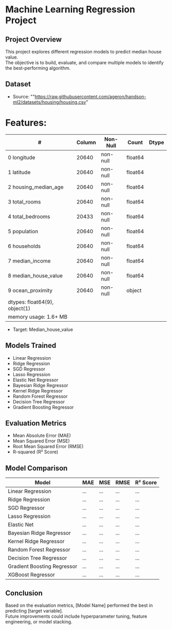 # Machine Learning Regression Project

## Project Overview
This project explores different regression models to predict median house value.  
The objective is to build, evaluate, and compare multiple models to identify the best-performing algorithm.

## Dataset
- Source: ""https://raw.githubusercontent.com/ageron/handson-ml2/datasets/housing/housing.csv"

# Features: 
| # |  Column          |Non-Null|  Count | Dtype | 
|---|--------------------|--------|--------|--------|  
| 0   longitude          |20640   |non-null| float64|
| 1   latitude           |20640   |non-null| float64|
| 2   housing_median_age |20640   |non-null| float64|
| 3   total_rooms        |20640   |non-null| float64|
| 4   total_bedrooms     |20433   |non-null| float64|
| 5   population         |20640   |non-null| float64|
| 6   households         |20640   |non-null| float64|
| 7   median_income      |20640   |non-null| float64|
| 8   median_house_value |20640   |non-null| float64|
| 9   ocean_proximity    |20640   |non-null| object |
| dtypes: float64(9), object(1)
| memory usage: 1.6+ MB

- Target: Median_house_value 

## Models Trained
- Linear Regression
- Ridge Regression
- SGD Regressor
- Lasso Regression
- Elastic Net Regressor
- Bayesian Ridge Regressor
- Kernel Ridge Regressor
- Random Forest Regressor
- Decision Tree Regressor
- Gradient Boosting Regressor


## Evaluation Metrics
- Mean Absolute Error (MAE)
- Mean Squared Error (MSE)
- Root Mean Squared Error (RMSE)
- R-squared (R² Score)

## Model Comparison
| Model                    | MAE  | MSE  | RMSE | R² Score |
|---------------------------|------|------|------|----------|
| Linear Regression         | ...  | ...  | ...  | ...      |
| Ridge Regression          | ...  | ...  | ...  | ...      |
| SGD Regressor             | ...  | ...  | ...  | ...      |
| Lasso Regression          | ...  | ...  | ...  | ...      |
| Elastic Net               | ...  | ...  | ...  | ...      |
| Bayesian Ridge Regressor  | ...  | ...  | ...  | ...      |
| Kernel Ridge Regressor    | ...  | ...  | ...  | ...      |
| Random Forest Regressor   | ...  | ...  | ...  | ...      |
| Decision Tree Regressor   | ...  | ...  | ...  | ...      |
| Gradient Boosting Regressor| ... | ...  | ...  | ...      |
| XGBoost Regressor         | ...  | ...  | ...  | ...      |

## Conclusion
Based on the evaluation metrics, [Model Name] performed the best in predicting [target variable].  
Future improvements could include hyperparameter tuning, feature engineering, or model stacking.

